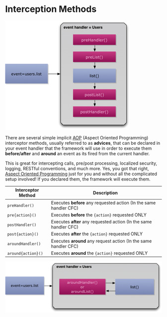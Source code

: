 # Interception Methods

![](<../../../.gitbook/assets/eventhandler-prepost (2) (2) (2) (1) (1) (1) (1).jpg>)

There are several simple implicit [AOP](http://en.wikipedia.org/wiki/Aspect-oriented\_programming) (Aspect Oriented Programming) interceptor methods, usually referred to as **advices**, that can be declared in your event handler that the framework will use in order to execute them **before/after** and **around** an event as its fired from the current handler.

This is great for intercepting calls, pre/post processing, localized security, logging, RESTful conventions, and much more. Yes, you got that right, [Aspect Oriented Programming](http://en.wikipedia.org/wiki/Aspect-oriented\_programming) just for you and without all the complicated setup involved! If you declared them, the framework will execute them.

| **Interceptor Method** | **Description**                                                    |
| ---------------------- | ------------------------------------------------------------------ |
| `preHandler()`         | Executes **before** any requested action (In the same handler CFC) |
| `pre{action}()`        | Executes **before** the `{action}` requested ONLY                  |
| `postHandler()`        | Executes **after** any requested action (In the same handler CFC)  |
| `post{action}()`       | Executes **after** the `{action}` requested ONLY                   |
| `aroundHandler()`      | Executes **around** any request action (In the same handler CFC)   |
| `around{action}()`     | Executes **around** the `{action}` requested ONLY                  |

![](../../../.gitbook/assets/eventhandler-around.jpg)
